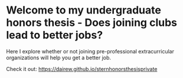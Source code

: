 # Welcome to my undergraduate honors thesis - Does joining clubs lead to better jobs?

Here I explore whether or not joining pre-professional extracurricular organizations will help you get a better job.

Check it out: https://dairew.github.io/sternhonorsthesisprivate
